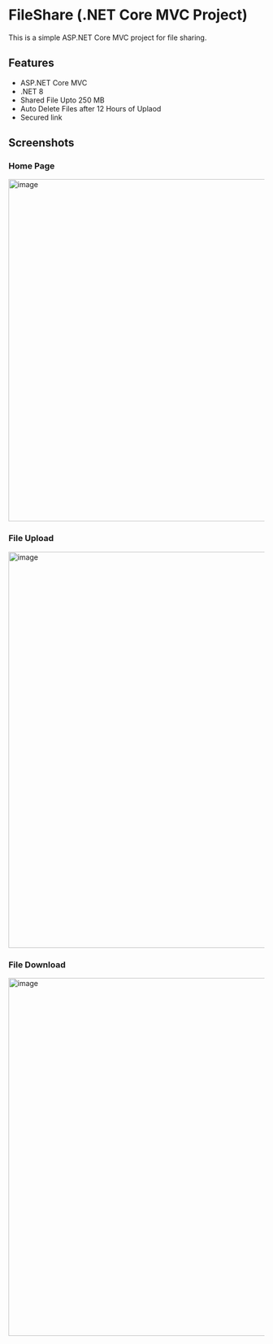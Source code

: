 # FileShare (.NET Core MVC Project)

This is a simple ASP.NET Core MVC project for file sharing.

## Features
- ASP.NET Core MVC
- .NET 8
- Shared File Upto 250 MB
- Auto Delete Files after 12 Hours of Uplaod 
- Secured link

## Screenshots

### Home Page
<img width="1133" height="673" alt="image" src="https://github.com/user-attachments/assets/ebedffbb-322b-476d-9a65-8fb41011fa86" />


### File Upload
<img width="1111" height="779" alt="image" src="https://github.com/user-attachments/assets/fa1b07f4-f171-4930-99a3-08c789f5ef16" />


### File Download
<img width="1254" height="704" alt="image" src="https://github.com/user-attachments/assets/8ec4db82-b101-4081-aa20-c2a3fe0b1b21" />
